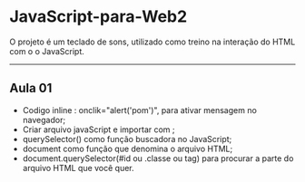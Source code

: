 # JavaScript-para-Web2
O projeto é um teclado de sons, utilizado como treino na interação do HTML com o o JavaScript. 

---

## Aula 01

- Codigo inline : onclik="alert('pom')", para ativar mensagem no navegador;
- Criar arquivo javaScript e importar com <script src="main.js"></script>;
- querySelector() como função buscadora no JavaScript;
- document como função que denomina o arquivo HTML;
- document.querySelector(#id ou .classe ou tag) para procurar a parte do arquivo HTML que você quer.

